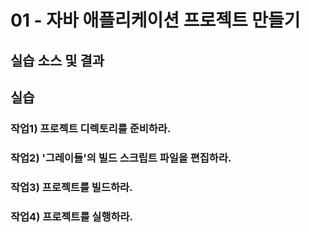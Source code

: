 # 01 - 자바 애플리케이션 프로젝트 만들기

## 실습 소스 및 결과

## 실습

### 작업1) 프로젝트 디렉토리를 준비하라.


### 작업2) '그레이들'의 빌드 스크립트 파일을 편집하라.


### 작업3) 프로젝트를 빌드하라.
 
 
### 작업4) 프로젝트를 실행하라.
